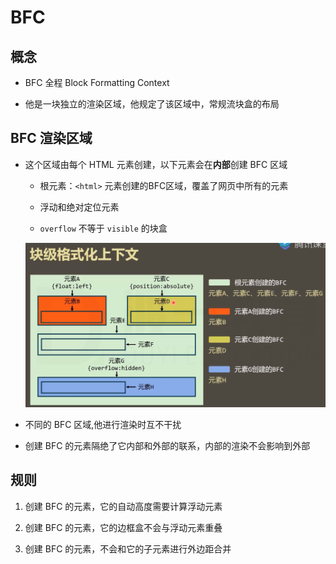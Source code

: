 # BFC

## 概念

- BFC 全程 Block Formatting Context

- 他是一块独立的渲染区域，他规定了该区域中，常规流块盒的布局

## BFC 渲染区域

- 这个区域由每个 HTML 元素创建，以下元素会在**内部**创建 BFC 区域

  - 根元素：`<html>` 元素创建的BFC区域，覆盖了网页中所有的元素

  - 浮动和绝对定位元素

  - `overflow` 不等于 `visible` 的块盒

  ![格式化上下文](image/格式化上下文_B9SKExAa3q.png)

- 不同的 BFC 区域,他进行渲染时互不干扰

- 创建 BFC 的元素隔绝了它内部和外部的联系，内部的渲染不会影响到外部

## 规则

1. 创建 BFC 的元素，它的自动高度需要计算浮动元素

2. 创建 BFC 的元素，它的边框盒不会与浮动元素重叠

3. 创建 BFC 的元素，不会和它的子元素进行外边距合并
